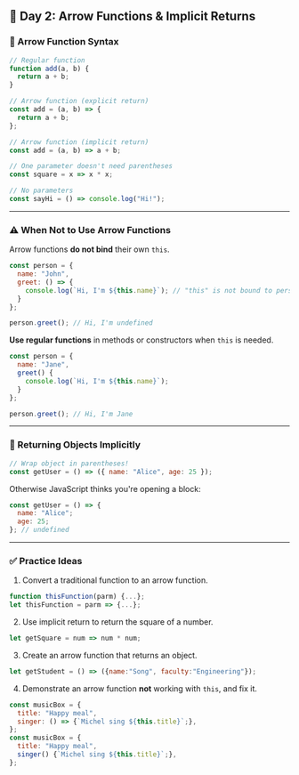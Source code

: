 ## 🧱 Day 2: Arrow Functions & Implicit Returns

### 🚀 Arrow Function Syntax

```js
// Regular function
function add(a, b) {
  return a + b;
}

// Arrow function (explicit return)
const add = (a, b) => {
  return a + b;
};

// Arrow function (implicit return)
const add = (a, b) => a + b;

// One parameter doesn't need parentheses
const square = x => x * x;

// No parameters
const sayHi = () => console.log("Hi!");
```

---

### ⚠️ When Not to Use Arrow Functions

Arrow functions **do not bind** their own `this`.

```js
const person = {
  name: "John",
  greet: () => {
    console.log(`Hi, I'm ${this.name}`); // "this" is not bound to person
  }
};

person.greet(); // Hi, I'm undefined
```

**Use regular functions** in methods or constructors when `this` is needed.

```js
const person = {
  name: "Jane",
  greet() {
    console.log(`Hi, I'm ${this.name}`);
  }
};

person.greet(); // Hi, I'm Jane
```

---

### 🧾 Returning Objects Implicitly

```js
// Wrap object in parentheses!
const getUser = () => ({ name: "Alice", age: 25 });
```

Otherwise JavaScript thinks you're opening a block:

```js
const getUser = () => {
  name: "Alice";
  age: 25;
}; // undefined
```

---

### ✅ Practice Ideas

1. Convert a traditional function to an arrow function.

```js
function thisFunction(parm) {...};
let thisFunction = parm => {...};
```

2. Use implicit return to return the square of a number.

```js
let getSquare = num => num * num;
```

3. Create an arrow function that returns an object.

```js
let getStudent = () => ({name:"Song", faculty:"Engineering"});
```

4. Demonstrate an arrow function **not** working with `this`, and fix it.

```js
const musicBox = {
  title: "Happy meal",
  singer: () => {`Michel sing ${this.title}`;},
};
const musicBox = {
  title: "Happy meal",
  singer() {`Michel sing ${this.title}`;},
};
```